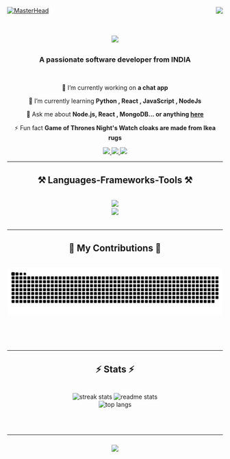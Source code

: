 [![MasterHead](https://mir-s3-cdn-cf.behance.net/project_modules/fs/54b6c068097599.5b50bca476b9b.gif)](https://rishavchanda.io)
<img align="right" src="https://visitor-badge.laobi.icu/badge?page_id=AmbrishShukla.AmbrishShukla" />

<h1 align="center">
    <img src="https://readme-typing-svg.herokuapp.com/?font=Righteous&size=35&center=true&vCenter=true&width=500&height=70&duration=4000&lines=Hi+There!+👋;+I'm+Ambrish+Shukla!;" />
</h1>

<h3 align="center">A passionate software developer from INDIA</h3>

<br/>

<div align="center">
 
 🔭 I’m currently working on **a chat app**
 
 🌱 I’m currently learning **Python , React , JavaScript , NodeJs**

 💬 Ask me about **Node.js, React , MongoDB... or anything [here](https://github.com/AmbrishShukla/AmbrishShukla/issues)**

 ⚡ Fun fact **Game of Thrones Night's Watch cloaks are made from Ikea rugs**
 
 </div>
 
<div align="center"> 
  <a href="6238ambrishshukla@gmail.com">
    <img src="https://img.shields.io/badge/Gmail-333333?style=for-the-badge&logo=gmail&logoColor=red" />
  </a>
  <a href="https://www.linkedin.com/in/ambrish-shukla-64b67121a/" target="_blank">
    <img src="https://img.shields.io/badge/LinkedIn-0077B5?style=for-the-badge&logo=linkedin&logoColor=white" target="_blank" />
  </a>
  <a href="https://github.com/AmbrishShukla" target="_blank">
     <img src="https://img.shields.io/badge/Portfolio-FF5722?style=for-the-badge&logo=todoist&logoColor=white" target="_blank" /> <!-- sqlite, safari, google-chrome are other good icon options -->
  </a>
</div>

 <hr/>
 
<h2 align="center">⚒️ Languages-Frameworks-Tools ⚒️</h2>
<br/>
<div align="center">
    <img src="https://skillicons.dev/icons?i=nodejs,github,python,javascript,typescript,express,mongodb,c,cpp,java,Python" /><br>
    <img src="https://skillicons.dev/icons?i=react,c,cpp,bootstrap,mui,mysql,html,css,vscode,git" />
</div>

<br/>
<hr/>

<div align="center">
  <h2>🐍 My Contributions 🐍</h2>
  <br>
  <img alt="snake eating my contributions" src="https://raw.githubusercontent.com/Ambrishshukla/AmbrishShukla/output/github-contribution-grid-snake.svg" />
  
  <br/><br/><br/>
</div>

<hr/>

<h2 align="center">⚡ Stats ⚡</h2>
<br>
<div align=center>
  <img width=390 height="200" src="https://streak-stats.demolab.com/?user=AmbrishShukla&count_private=true&theme=react&border_radius=10" alt="streak stats"/>
  <img width=390 height="200" src="https://github-readme-stats-salesp07.vercel.app/api?username=ambrishshukla&count_private=true&show_icons=true&theme=react&rank_icon=github&border_radius=10" alt="readme stats" />
  <br/>
  <img width=325 height="200" align="center" src="https://github-readme-stats.vercel.app/api/top-langs/?username=ambrishshukla&hide=HTML&langs_count=8&layout=compact&theme=react&border_radius=10&size_weight=0.5&count_weight=0.5&exclude_repo=github-readme-stats" alt="top langs" />
</div>

<br/><br/>
<hr/>

<h3 align="center">
    <img src="https://readme-typing-svg.herokuapp.com/?font=Righteous&size=25&center=true&vCenter=true&width=500&height=70&duration=4000&lines=Thanks+for+visiting!+✌️;+Shoot+me+a+message+on+Linkedin!;I'm+always+down+to+collab+:)">
</h3>

<br/>

